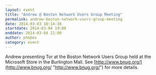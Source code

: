 ```yaml
---
layout: event
title: "Andrew @ Boston Network Users Group Meeting"
permalink: andrew-boston-network-users-group-meeting
date: 2014-03-03 10:14:38
startdate: 2014-03-04 19:00
enddate: 2014-03-04 21:00
author: phobos
category: event
---
```


Andrew presenting Tor at the Boston Network Users Group held at the Microsoft Store in the Burlington Mall. See [http://www.bnug.org/](http://www.bnug.org/ "http://www.bnug.org/") for more details.
